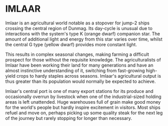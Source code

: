 # IMLAAR

Imlaar is an agricultural world notable as a stopover for jump-2 ships crossing the central region of Dunmag.  Its day-cycle is unusual due to interactions with the system's type K (orange dwarf) companion star. The amount of additional light and energy from this star varies over time, whilst the central G type (yellow dwarf) provides more constant light.

This results in complex seasonal changes, making farming a difficult prospect for those without the requisite knowledge. The agriculturalists of Imlaar have been working their land for many generations and have an almost instinctive understanding of it, switching from fast-growing high-yield crops to hardy staples across seasons. Imlaar's agricultural output is thus greater than its population would normally be expected to achieve.

Imlaar's central port is one of many export stations for its produce and occasionally overrun by livestock when one of the industrial-sized holding areas is left unattended. Huge warehouses full of grain make good money for the world's people but hardly inspire excitement in visitors. Most ships refuel and move on, perhaps picking up some quality steak for the next leg of the journey but rarely stopping for longer than necessary.